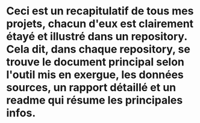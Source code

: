# Ceci est un recapitulatif de tous mes projets, chacun d'eux est clairement étayé et illustré dans un repository. Cela dit, dans chaque repository, se trouve le document principal selon l'outil mis en exergue, les données sources, un rapport détaillé et un readme qui résume les principales infos. 
